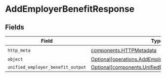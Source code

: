 # AddEmployerBenefitResponse


## Fields

| Field                                                                                                            | Type                                                                                                             | Required                                                                                                         | Description                                                                                                      |
| ---------------------------------------------------------------------------------------------------------------- | ---------------------------------------------------------------------------------------------------------------- | ---------------------------------------------------------------------------------------------------------------- | ---------------------------------------------------------------------------------------------------------------- |
| `http_meta`                                                                                                      | [components.HTTPMetadata](../../models/components/httpmetadata.md)                                               | :heavy_check_mark:                                                                                               | N/A                                                                                                              |
| `object`                                                                                                         | [Optional[operations.AddEmployerBenefitResponseBody]](../../models/operations/addemployerbenefitresponsebody.md) | :heavy_minus_sign:                                                                                               | N/A                                                                                                              |
| `unified_employer_benefit_output`                                                                                | [Optional[components.UnifiedEmployerBenefitOutput]](../../models/components/unifiedemployerbenefitoutput.md)     | :heavy_minus_sign:                                                                                               | N/A                                                                                                              |